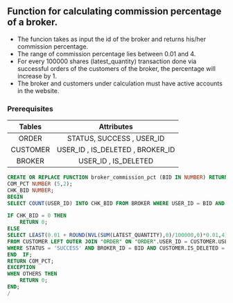 ## Function for calculating commission percentage of  a broker. 
- The funcion takes as input the id of the broker and returns his/her commission percentage.
- The range of commission percentage lies between 0.01 and 4.
- For every 100000 shares (latest_quantity) transaction done via successful orders of the customers of the broker, the percentage will increase by 1.
- The broker and customers under calculation must have active accounts in the website.

### Prerequisites 
| Tables | Attributes |
| :---:   | :---: |
| ORDER | STATUS, SUCCESS , USER_ID |
| CUSTOMER | USER_ID , IS_DELETED , BROKER_ID |
| BROKER | USER_ID , IS_DELETED |



```sql
CREATE OR REPLACE FUNCTION broker_commission_pct (BID IN NUMBER) RETURN NUMBER IS 
COM_PCT NUMBER (5,2);
CHK_BID NUMBER; 
BEGIN 
SELECT COUNT(USER_ID) INTO CHK_BID FROM BROKER WHERE USER_ID = BID AND IS_DELETED = 'F';

IF CHK_BID = 0 THEN 
	RETURN 0;
ELSE 
SELECT LEAST(0.01 + ROUND(NVL(SUM(LATEST_QUANTITY),0)/100000,0)*0.01,4) INTO COM_PCT
FROM CUSTOMER LEFT OUTER JOIN "ORDER" ON "ORDER".USER_ID = CUSTOMER.USER_ID
WHERE STATUS = 'SUCCESS' AND BROKER_ID = BID AND CUSTOMER.IS_DELETED = 'F';
END  IF;
RETURN COM_PCT;
EXCEPTION
WHEN OTHERS THEN 
	RETURN 0;
END;
/
```